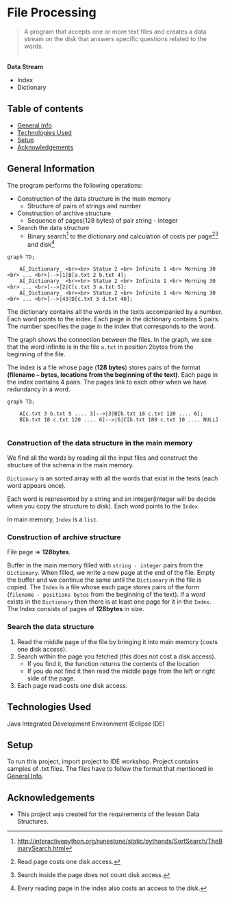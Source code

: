 # File Processing
> A program that accepts one or more text files and creates a data stream on the disk that
answers specific questions related to the words. <br> <br>


__Data Stream__
* Index
* Dictionary



## Table of contents
* [General Info](#general-information)
* [Technologies Used](#technologies-used)
* [Setup](#setup)
* [Acknowledgements](#acknowledgements)

## General Information
Τhe program performs the following operations:
* Construction of the data structure in the main memory
    * Structure of pairs of strings and number
* Construction of archive structure 
    * Sequence of pages(128 bytes) of pair string - integer
* Search the data structure
    * Binary search[^1] to the dictionary and calculation of costs per page[^2][^3] and disk[^4] <br>


```mermaid
graph TD;

    A[_Dictionary_ <br><br> Statue 2 <br> Infinite 1 <br> Morning 30 <br> ... <br>]-->|1|B[a.txt 2 b.txt 4];
    A[_Dictionary_ <br><br> Statue 2 <br> Infinite 1 <br> Morning 30 <br> ... <br>]-->|2|C[c.txt 3 a.txt 5];
    A[_Dictionary_ <br><br> Statue 2 <br> Infinite 1 <br> Morning 30 <br> ... <br>]-->|43|D[c.txt 3 d.txt 40];

```


The dictionary contains all the words in the texts accompanied by a number. Each word points to the index. Each page in the dictionary contains 5 pairs.
The number specifies the page in the index that corresponds to the word. <br>

The graph shows the connection between the files. In the graph, we see that the word infinite is in the file `a.txt` in position 2bytes from the beginning of the file.

The index is a file whose page (__128 bytes__) stores pairs of the format __(filename – bytes, locations from the beginning of the text)__. Each page in the index contains 4 pairs.
The pages link to each other when we have redundancy in a word. <br>

```mermaid
graph TD;

    A[c.txt 3 b.txt 5 .... 3]-->|3|B[b.txt 18 c.txt 120 .... 6];
    B[b.txt 18 c.txt 120 .... 6]-->|6|C[b.txt 180 c.txt 10 .... NULL]


```

### Construction of the data structure in the main memory
We find all the words by reading all the input files and construct the
structure of the schema in the main memory.

 `Dictionary` is an sorted array with all the words that exist in the texts (each word appears once).

Each word is represented by a string and an integer(integer will be decide when you copy the structure to disk). Each word points to the `Index`. 

In main memory, `Index` is a `list`.


### Construction of archive structure 
File page => __128bytes__. 

Buffer in the main memory filled with `string - integer` pairs from the `Dictionary`.
When filled, we write a new page at the end of the file. 
Empty the buffer and we continue the same until the `Dictionary` in the file is copied.
The `Index` is a file whose each page stores pairs of the form (`filename - positions bytes` from the beginning of the text).  If a word exists
in the `Dictionary` then there is at least one page for it in the `Index`.
The Index consists of pages of __128bytes__ in size.


### Search the data structure
1. Read the middle page of the file by bringing it into main memory (costs one disk access). 
2. Search within the page you fetched (this does not cost a disk access). 
    * If you find it, the function returns the contents of the location
    * If you do not find it then read the middle page from the left or right side of the page.
3. Each page read costs one disk access.


## Technologies Used
Java Integrated Development Environment (Eclipse IDE)



## Setup
To run this project, import project to IDE workshop.
Project contains samples of .txt files.
The files have to follow the format that mentioned in [General Info](#general-information).

## Acknowledgements
- This project was created for the requirements of the lesson Data Structures.


[^3]: Search inside the page does not count disk access.
[^2]: Read page costs one disk access.
[^4]: Every reading page in the index also costs an access to the disk. 
[^1]: http://interactivepython.org/runestone/static/pythonds/SortSearch/TheBinarySearch.html
